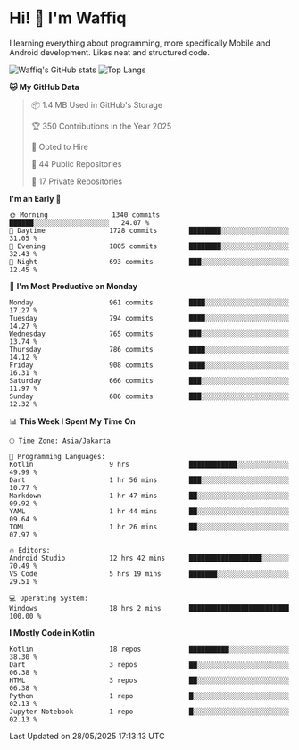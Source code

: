 
# Hi! 👋 I'm Waffiq

I learning everything about programming, more specifically Mobile and Android development. Likes neat and structured code.

<!-- Get to know more about me?

<a href="https://www.linkedin.com/in/waffiqaziz/"><img src="https://img.shields.io/static/v1?label=%20&message=LinkedIn&logo=linkedin&logoColor=white&color=0A66C2&style=for-the-badge" alt="LinkedIn"></a>
<a href="https://www.instagram.com/waffiqaziz/"><img src="https://img.shields.io/static/v1?label=%20&message=instagram&logo=instagram&logoColor=white&labelColor=%23E1306C&color=%23E1306C&style=for-the-badge" alt="Instagram"></a>
<a href="https://web.facebook.com/WaffiqAziz/"><img src="https://img.shields.io/static/v1?label=%20&message=Facebook&logo=facebook&logoColor=white&color=1877F2&style=for-the-badge" alt="Facebook"></a>
<a href="https://twitter.com/waffiqaziz"><img src="https://img.shields.io/static/v1?label=%20&message=X&logo=x&logoColor=white&color=000000&style=for-the-badge" alt="X"></a> -->

![Waffiq's GitHub stats](https://github-readme-stats-eight-theta.vercel.app/api?username=waffiqaziz&show_icons=true&include_all_commits=true&count_private=true&theme=dark)
![Top Langs](https://github-readme-stats.vercel.app/api/top-langs/?username=waffiqaziz&layout=compact&langs_count=8&theme=dark)

<!--START_SECTION:waka-->
**🐱 My GitHub Data** 

> 📦 1.4 MB Used in GitHub's Storage 
 > 
> 🏆 350 Contributions in the Year 2025
 > 
> 💼 Opted to Hire
 > 
> 📜 44 Public Repositories 
 > 
> 🔑 17 Private Repositories 
 > 
**I'm an Early 🐤** 

```text
🌞 Morning                1340 commits        ██████░░░░░░░░░░░░░░░░░░░   24.07 % 
🌆 Daytime                1728 commits        ████████░░░░░░░░░░░░░░░░░   31.05 % 
🌃 Evening                1805 commits        ████████░░░░░░░░░░░░░░░░░   32.43 % 
🌙 Night                  693 commits         ███░░░░░░░░░░░░░░░░░░░░░░   12.45 % 
```
📅 **I'm Most Productive on Monday** 

```text
Monday                   961 commits         ████░░░░░░░░░░░░░░░░░░░░░   17.27 % 
Tuesday                  794 commits         ████░░░░░░░░░░░░░░░░░░░░░   14.27 % 
Wednesday                765 commits         ███░░░░░░░░░░░░░░░░░░░░░░   13.74 % 
Thursday                 786 commits         ████░░░░░░░░░░░░░░░░░░░░░   14.12 % 
Friday                   908 commits         ████░░░░░░░░░░░░░░░░░░░░░   16.31 % 
Saturday                 666 commits         ███░░░░░░░░░░░░░░░░░░░░░░   11.97 % 
Sunday                   686 commits         ███░░░░░░░░░░░░░░░░░░░░░░   12.32 % 
```


📊 **This Week I Spent My Time On** 

```text
🕑︎ Time Zone: Asia/Jakarta

💬 Programming Languages: 
Kotlin                   9 hrs               ████████████░░░░░░░░░░░░░   49.99 % 
Dart                     1 hr 56 mins        ███░░░░░░░░░░░░░░░░░░░░░░   10.77 % 
Markdown                 1 hr 47 mins        ██░░░░░░░░░░░░░░░░░░░░░░░   09.92 % 
YAML                     1 hr 44 mins        ██░░░░░░░░░░░░░░░░░░░░░░░   09.64 % 
TOML                     1 hr 26 mins        ██░░░░░░░░░░░░░░░░░░░░░░░   07.97 % 

🔥 Editors: 
Android Studio           12 hrs 42 mins      ██████████████████░░░░░░░   70.49 % 
VS Code                  5 hrs 19 mins       ███████░░░░░░░░░░░░░░░░░░   29.51 % 

💻 Operating System: 
Windows                  18 hrs 2 mins       █████████████████████████   100.00 % 
```

**I Mostly Code in Kotlin** 

```text
Kotlin                   18 repos            ██████████░░░░░░░░░░░░░░░   38.30 % 
Dart                     3 repos             ██░░░░░░░░░░░░░░░░░░░░░░░   06.38 % 
HTML                     3 repos             ██░░░░░░░░░░░░░░░░░░░░░░░   06.38 % 
Python                   1 repo              █░░░░░░░░░░░░░░░░░░░░░░░░   02.13 % 
Jupyter Notebook         1 repo              █░░░░░░░░░░░░░░░░░░░░░░░░   02.13 % 
```




 Last Updated on 28/05/2025 17:13:13 UTC
<!--END_SECTION:waka-->
